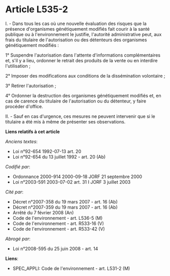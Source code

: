 # Article L535-2

I. - Dans tous les cas où une nouvelle évaluation des risques que la présence d'organismes génétiquement modifiés fait courir
à la santé publique ou à l'environnement le justifie, l'autorité administrative peut, aux frais du titulaire de
l'autorisation ou des détenteurs des organismes génétiquement modifiés :

1° Suspendre l'autorisation dans l'attente d'informations complémentaires et, s'il y a lieu, ordonner le retrait des produits
de la vente ou en interdire l'utilisation ;

2° Imposer des modifications aux conditions de la dissémination volontaire ;

3° Retirer l'autorisation ;

4° Ordonner la destruction des organismes génétiquement modifiés et, en cas de carence du titulaire de l'autorisation ou du
détenteur, y faire procéder d'office.

II. - Sauf en cas d'urgence, ces mesures ne peuvent intervenir que si le titulaire a été mis à même de présenter ses
observations.

**Liens relatifs à cet article**

_Anciens textes_:

  - Loi n°92-654 1992-07-13 art. 20
  - Loi n°92-654 du 13 juillet 1992 - art. 20 (Ab)

_Codifié par_:

  - Ordonnance 2000-914 2000-09-18 JORF 21 septembre 2000
  - Loi n°2003-591 2003-07-02 art. 31 I JORF 3 juillet 2003

_Cité par_:

  - Décret n°2007-358 du 19 mars 2007 - art. 16 (Ab)
  - Décret n°2007-359 du 19 mars 2007 - art. 16 (Ab)
  - Arrêté du 7 février 2008 (An)
  - Code de l'environnement - art. L536-5 (M)
  - Code de l'environnement - art. R533-16 (V)
  - Code de l'environnement - art. R533-42 (V)

_Abrogé par_:

  - Loi n°2008-595 du 25 juin 2008 - art. 14

**Liens**:

  - SPEC_APPLI: Code de l'environnement - art. L531-2 (M)
